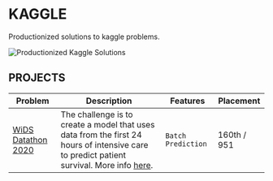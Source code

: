 # KAGGLE

Productionized solutions to kaggle problems.

![Productionized Kaggle Solutions](https://media-exp1.licdn.com/dms/image/C5612AQGmGpr38YdJLQ/article-cover_image-shrink_600_2000/0?e=1588204800&v=beta&t=f_881YG8S12TbuMdEHuXpuxAyCLrtaVJxgLxY06aImU)

## PROJECTS

| __Problem__ | __Description__ | __Features__ | __Placement__ |
| --- | --- | --- | --- |
| [WiDS Datathon 2020](./wids_datathon_2020/) | The challenge is to create a model that uses data from the first 24 hours of intensive care to predict patient survival. More info [here](https://www.kaggle.com/c/widsdatathon2020/overview). | `Batch Prediction` | 160th / 951 |
